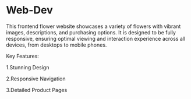 # Web-Dev

This frontend flower website showcases a variety of flowers with vibrant images, descriptions, and purchasing options. It is designed to be fully responsive, ensuring optimal viewing and interaction experience across all devices, from desktops to mobile phones.

Key Features:

1.Stunning Design

2.Responsive Navigation

3.Detailed Product Pages
